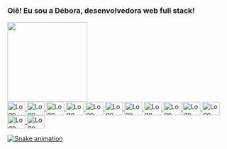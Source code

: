 ### Oiê! Eu sou a Débora, desenvolvedora web full stack!

  <div>
    <a href="https://github.com/DebCorrea">
    <img height="180em" src="https://github-readme-stats.vercel.app/api?username=DebCorrea&show_icons=true&theme=dracula&include_all_commits=true&count_private=true" />
  </div>
  <div style="display: inline_block">
    <img align="center" height="30" width="40" src="https://cdn.jsdelivr.net/gh/devicons/devicon/icons/javascript/javascript-original.svg" alt="Logo Javascript"/>
    <img align="center" height="30" width="40" src="https://cdn.jsdelivr.net/gh/devicons/devicon/icons/html5/html5-original.svg" alt="Logo HTML5"/>
    <img align="center" height="30" width="40" src="https://cdn.jsdelivr.net/gh/devicons/devicon/icons/css3/css3-original.svg" alt="Logo CSS3"/>
    <img align="center" height="30" width="40" src="https://cdn.jsdelivr.net/gh/devicons/devicon/icons/react/react-original.svg" alt="Logo React"/>
    <img align="center" height="30" width="40" src="https://cdn.jsdelivr.net/gh/devicons/devicon/icons/tailwindcss/tailwindcss-plain.svg" alt="Logo Tailwind CSS"/>
    <img align="center" height="30" width="40" src="https://cdn.jsdelivr.net/gh/devicons/devicon/icons/nodejs/nodejs-original.svg" alt="Logo Node.js"/>
    <img align="center" height="30" width="40" src="https://cdn.jsdelivr.net/gh/devicons/devicon/icons/typescript/typescript-original.svg" alt="Logo Typescript"/>
    <img align="center" height="30" width="40" src="https://cdn.jsdelivr.net/gh/devicons/devicon/icons/python/python-original.svg" alt="Logo Python"/>
    <img align="center" height="30" width="40" src="https://cdn.jsdelivr.net/gh/devicons/devicon/icons/git/git-original.svg" alt="Logo Git"/>
    <img align="center" height="30" width="40" src="https://cdn.jsdelivr.net/gh/devicons/devicon/icons/postgresql/postgresql-original.svg" alt="Logo PostgreSQL"/>
    <img align="center" height="30" width="40" src="https://cdn.jsdelivr.net/gh/devicons/devicon/icons/django/django-plain.svg" alt="Logo Django"/>
    <img align="center" height="30" width="40" src="https://cdn.jsdelivr.net/gh/devicons/devicon/icons/express/express-original.svg" alt="Logo Express"/>
    <img align="center" height="30" width="40" src="https://cdn.jsdelivr.net/gh/devicons/devicon/icons/redux/redux-original.svg" alt="Logo Redux"/>
  </div>
  
  ![Snake animation](https://github.com/DebCorrea/DebCorea/blob/output/github-contribution-grid-snake.svg)
  
<!--
<img height="180em" src="https://github-readme-stats.vercel.app/api/top-langs/?username=DebCorrea&layout=compact&theme=dracula" />
**DebCorrea/DebCorrea** is a ✨ _special_ ✨ repository because its `README.md` (this file) appears on your GitHub profile.

Here are some ideas to get you started:

- 🔭 I’m currently working on ...
- 🌱 I’m currently learning ...
- 👯 I’m looking to collaborate on ...
- 🤔 I’m looking for help with ...
- 💬 Ask me about ...
- 📫 How to reach me: ...
- 😄 Pronouns: ...
- ⚡ Fun fact: ...
-->

